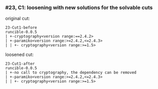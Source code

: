 ### #23, C1: loosening with new solutions for the solvable cuts
original cut:

```
23-Cut1-before
runcible-0.0.5
| +-cryptography<version range:==2.4.2>
| +-paramiko<version range:>=2.4.2,<=2.4.3>
| | +- cryptography<version range:>=1.5>
```




loosened cut:
```
23-Cut1-after
runcible-0.0.5
| +-no call to cryptography, the dependency can be removed
| +-paramiko<version range:>=2.4.2,<=2.4.3>
| | +- cryptography<version range:>=1.5>
```


